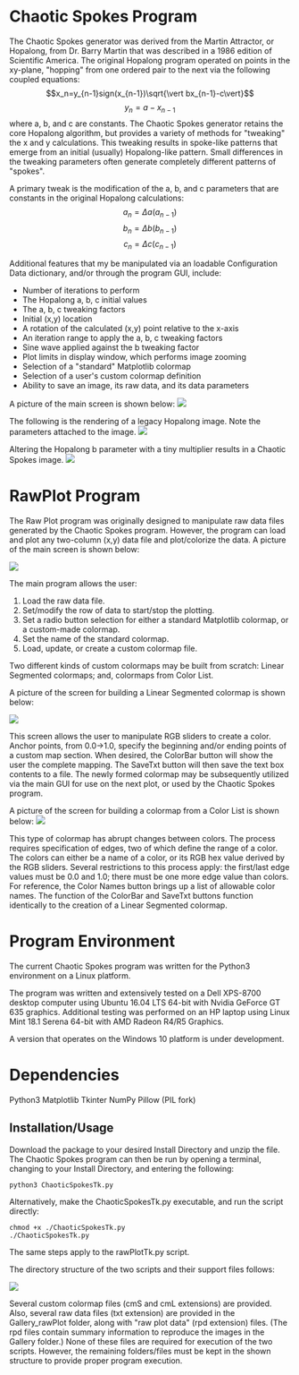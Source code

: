# Chaotic Spokes Program

The Chaotic Spokes generator was derived from the Martin Attractor, or Hopalong, from Dr. Barry Martin that was described in a 1986 edition of Scientific America. The original Hopalong program operated on points in the xy-plane, "hopping" from one ordered pair to the next via the following coupled equations:
$$x_n=y_{n-1}sign(x_{n-1})\sqrt{\vert bx_{n-1}-c\vert}$$ $$y_n=a-x_{n-1}$$where a, b, and c are constants. The Chaotic Spokes generator retains the core Hopalong algorithm, but provides a variety of methods for "tweaking" the x and y calculations. This tweaking results in spoke-like patterns that emerge from an initial (usually) Hopalong-like pattern. Small differences in the tweaking parameters often generate completely different patterns of "spokes". 

A primary tweak is the modification of the a, b, and c parameters that are constants in the original Hopalong calculations:
$$a_n=\Delta{a}(a_{n-1})$$ $$b_n=\Delta{b}(b_{n-1})$$ $$c_n=\Delta{c}(c_{n-1})$$ 

Additional features that my be manipulated via an loadable  Configuration Data dictionary, and/or through the program GUI, include: 
-  Number of iterations to perform
-  The Hopalong a, b, c initial values
-  The a, b, c tweaking factors
-  Initial (x,y) location
-  A rotation of the calculated (x,y) point relative to the x-axis
-  An iteration range to apply the a, b, c tweaking factors
-  Sine wave applied against the b tweaking factor
-  Plot limits in display window, which performs image zooming
-  Selection of a "standard" Matplotlib colormap
-  Selection of a user's custom colormap definition
-  Ability to save an image, its raw data, and its data parameters
 
 A picture of the main screen is shown below:
 ![ ](./mainSpokes.png  "Chaotic Spokes Main Screen")
 
 The following is the rendering of a legacy Hopalong image. Note the parameters attached to the image.
 ![ ](.//Hopalong1.png  "Hopalong Image")
 
 Altering the Hopalong b parameter with a tiny multiplier results in a Chaotic Spokes image.
 ![ ](./Spokes1.png  "Chaotic Spokes Image")
 
# RawPlot Program

The Raw Plot program was originally designed to manipulate raw data files generated by the Chaotic Spokes program. However, the program can load and plot any two-column (x,y) data file and plot/colorize the data. A picture of the main screen is shown below:

![ ](./mainRawPlot.png  "Raw Plot Main Screen")

The main program allows the user:
1) Load the raw data file.
2) Set/modify the row of data to start/stop the plotting.
3) Set a radio button selection for either a standard Matplotlib colormap, or a custom-made colormap.
4) Set the name of the standard colormap.
5) Load, update, or create a custom colormap file.

Two different kinds of custom colormaps may be built from scratch: Linear Segmented colormaps; and, colormaps from Color List. 

A picture of the screen for building a Linear Segmented colormap is shown below: 

![ ](./lsegBuild.png  "Custom Colormap Build")

This screen allows the user to manipulate RGB sliders to create a color. Anchor points, from 0.0->1.0, specify the beginning and/or ending points of a custom map section. When desired, the ColorBar button will show the user the complete mapping. The SaveTxt button will then save the text box contents to a file. The newly formed colormap may be subsequently utilized via the main GUI for use on the next plot, or used by the Chaotic Spokes program.

A picture of the screen for building a colormap from a Color List is shown below:
![](/home/john/Documents/Linux/Python/fractals/hopalong/Versions/Hop13Tk/readme/listBuild.png) 

This type of colormap has abrupt changes between colors. The process requires specification of edges, two of which define the range of a color. The colors can either be a name of a color, or its RGB hex value derived by the RGB sliders. Several restrictions to this process apply: the first/last edge values must be 0.0 and 1.0; there must be one more edge value than colors. For reference, the Color Names button brings up a list of allowable color names. The function of the ColorBar and SaveTxt buttons function identically to the creation of a Linear Segmented colormap.

# Program Environment
The current Chaotic Spokes program was written for the Python3 environment on a Linux platform. 

The program was written and extensively tested on a Dell XPS-8700 desktop computer using Ubuntu 16.04 LTS 64-bit with Nvidia GeForce GT 635 graphics. Additional testing was performed on an HP laptop using Linux Mint 18.1 Serena 64-bit with AMD Radeon R4/R5 Graphics.

A version that operates on the Windows 10 platform is under development.

# Dependencies
Python3
Matplotlib
Tkinter
NumPy
Pillow (PIL fork)  

## Installation/Usage
Download the package to your desired Install Directory and unzip the file. The Chaotic Spokes program can then be run by opening a terminal, changing to your Install Directory, and entering the following:

	python3 ChaoticSpokesTk.py
	
Alternatively, make the ChaoticSpokesTk.py executable, and run the script directly:

	chmod +x ./ChaoticSpokesTk.py
	./ChaoticSpokesTk.py

The same steps apply to the rawPlotTk.py script.

The directory structure of the two scripts and their support files follows:

![](./dirStructure.png)  

Several custom colormap files (cmS and cmL extensions) are provided. Also, several raw data files (txt extension) are provided in the Gallery_rawPlot folder, along with "raw plot data" (rpd extension) files. (The rpd files contain summary information to reproduce the images in the Gallery folder.) None of these files are required for execution of the two scripts. However, the remaining folders/files must be kept in the shown structure to provide proper program execution.
